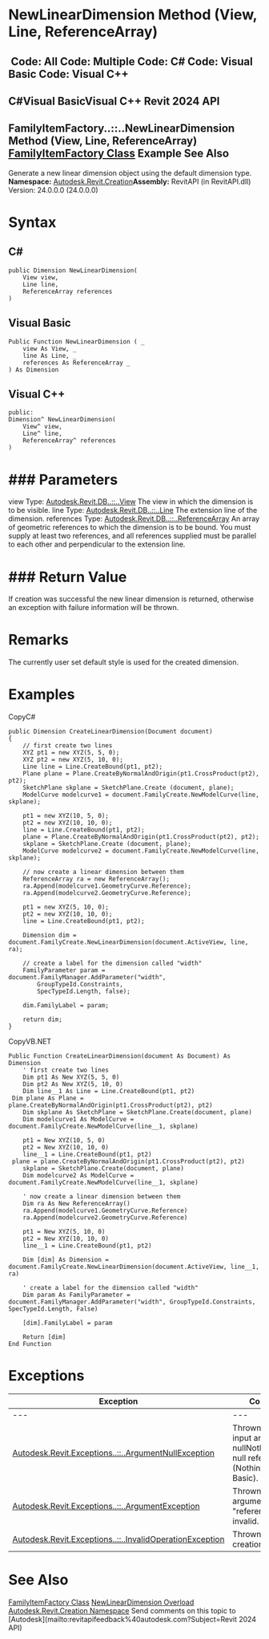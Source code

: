 # NewLinearDimension Method (View, Line, ReferenceArray)

﻿
 Code: All Code: Multiple Code: C# Code: Visual Basic Code: Visual C++   
---  
C#Visual BasicVisual C++
Revit 2024 API  
---  
FamilyItemFactory..::..NewLinearDimension Method (View, Line, ReferenceArray)  
[FamilyItemFactory Class](a7622967-1381-c17f-ed04-1ebe40da0440.md "FamilyItemFactory Class") Example See Also  
---  
Generate a new linear dimension object using the default dimension type.
**Namespace:** [Autodesk.Revit.Creation](ded320da-058a-4edd-0418-0582389559a7.md "Autodesk.Revit.Creation Namespace")**Assembly:** RevitAPI (in RevitAPI.dll) Version: 24.0.0.0 (24.0.0.0)
# Syntax
C#  
---  
```text
public Dimension NewLinearDimension(
	View view,
	Line line,
	ReferenceArray references
)
```
  
Visual Basic  
---  
```text
Public Function NewLinearDimension ( _
	view As View, _
	line As Line, _
	references As ReferenceArray _
) As Dimension
```
  
Visual C++  
---  
```text
public:
Dimension^ NewLinearDimension(
	View^ view, 
	Line^ line, 
	ReferenceArray^ references
)
```
  
# ### Parameters
view
    Type: [Autodesk.Revit.DB..::..View](fb92a4e7-f3a7-ef14-e631-342179b18de9.md "View Class") The view in which the dimension is to be visible. 
line
    Type: [Autodesk.Revit.DB..::..Line](e7329450-434a-918b-661c-65e15e0585a5.md "Line Class") The extension line of the dimension. 
references
    Type: [Autodesk.Revit.DB..::..ReferenceArray](bc9192b5-6666-a8de-0128-87dae479fd6a.md "ReferenceArray Class") An array of geometric references to which the dimension is to be bound. You must supply at least two references, and all references supplied must be parallel to each other and perpendicular to the extension line. 
# ### Return Value
If creation was successful the new linear dimension is returned, otherwise an exception with failure information will be thrown.
# Remarks
The currently user set default style is used for the created dimension. 
# Examples
CopyC#
```text
public Dimension CreateLinearDimension(Document document)
{
    // first create two lines
    XYZ pt1 = new XYZ(5, 5, 0);
    XYZ pt2 = new XYZ(5, 10, 0);
    Line line = Line.CreateBound(pt1, pt2);
    Plane plane = Plane.CreateByNormalAndOrigin(pt1.CrossProduct(pt2), pt2);
    SketchPlane skplane = SketchPlane.Create (document, plane);
    ModelCurve modelcurve1 = document.FamilyCreate.NewModelCurve(line, skplane);

    pt1 = new XYZ(10, 5, 0);
    pt2 = new XYZ(10, 10, 0);
    line = Line.CreateBound(pt1, pt2);
    plane = Plane.CreateByNormalAndOrigin(pt1.CrossProduct(pt2), pt2);
    skplane = SketchPlane.Create (document, plane);
    ModelCurve modelcurve2 = document.FamilyCreate.NewModelCurve(line, skplane);

    // now create a linear dimension between them
    ReferenceArray ra = new ReferenceArray();
    ra.Append(modelcurve1.GeometryCurve.Reference);
    ra.Append(modelcurve2.GeometryCurve.Reference);

    pt1 = new XYZ(5, 10, 0);
    pt2 = new XYZ(10, 10, 0);
    line = Line.CreateBound(pt1, pt2);

    Dimension dim = document.FamilyCreate.NewLinearDimension(document.ActiveView, line, ra);

    // create a label for the dimension called "width"
    FamilyParameter param = document.FamilyManager.AddParameter("width", 
        GroupTypeId.Constraints,
        SpecTypeId.Length, false);

    dim.FamilyLabel = param;

    return dim;
}
```

CopyVB.NET
```text
Public Function CreateLinearDimension(document As Document) As Dimension
    ' first create two lines
    Dim pt1 As New XYZ(5, 5, 0)
    Dim pt2 As New XYZ(5, 10, 0)
    Dim line__1 As Line = Line.CreateBound(pt1, pt2)
 Dim plane As Plane = plane.CreateByNormalAndOrigin(pt1.CrossProduct(pt2), pt2)
    Dim skplane As SketchPlane = SketchPlane.Create(document, plane)
    Dim modelcurve1 As ModelCurve = document.FamilyCreate.NewModelCurve(line__1, skplane)

    pt1 = New XYZ(10, 5, 0)
    pt2 = New XYZ(10, 10, 0)
    line__1 = Line.CreateBound(pt1, pt2)
 plane = plane.CreateByNormalAndOrigin(pt1.CrossProduct(pt2), pt2)
    skplane = SketchPlane.Create(document, plane)
    Dim modelcurve2 As ModelCurve = document.FamilyCreate.NewModelCurve(line__1, skplane)

    ' now create a linear dimension between them
    Dim ra As New ReferenceArray()
    ra.Append(modelcurve1.GeometryCurve.Reference)
    ra.Append(modelcurve2.GeometryCurve.Reference)

    pt1 = New XYZ(5, 10, 0)
    pt2 = New XYZ(10, 10, 0)
    line__1 = Line.CreateBound(pt1, pt2)

    Dim [dim] As Dimension = document.FamilyCreate.NewLinearDimension(document.ActiveView, line__1, ra)

    ' create a label for the dimension called "width"
    Dim param As FamilyParameter = document.FamilyManager.AddParameter("width", GroupTypeId.Constraints, SpecTypeId.Length, False)

    [dim].FamilyLabel = param

    Return [dim]
End Function
```

# Exceptions
| Exception | Condition |
| --- | --- |
| --- | --- |
| [Autodesk.Revit.Exceptions..::..ArgumentNullException](631e1424-60f4-929b-4e52-dda9dcd26316.md "ArgumentNullException Class") | Thrown when any input argument is nullNothingnullptra null reference (Nothing in Visual Basic). |
| [Autodesk.Revit.Exceptions..::..ArgumentException](2e6e4206-97a8-dd4b-df5d-4269f4bb6088.md "ArgumentException Class") | Thrown when the argument "references" is invalid. |
| [Autodesk.Revit.Exceptions..::..InvalidOperationException](9e715f03-3884-e539-4dd6-8d7545733adc.md "InvalidOperationException Class") | Thrown when the creation failed. |

# See Also
[FamilyItemFactory Class](a7622967-1381-c17f-ed04-1ebe40da0440.md "FamilyItemFactory Class")
[NewLinearDimension Overload](a95776fa-90a1-dff7-7ab9-53918a818e32.md "NewLinearDimension Method")
[Autodesk.Revit.Creation Namespace](ded320da-058a-4edd-0418-0582389559a7.md "Autodesk.Revit.Creation Namespace")
Send comments on this topic to [Autodesk](mailto:revitapifeedback%40autodesk.com?Subject=Revit 2024 API)